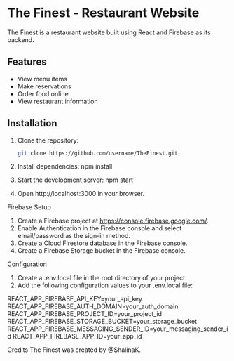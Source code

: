 # The Finest - Restaurant Website

The Finest is a restaurant website built using React and Firebase as its backend.

## Features

- View menu items
- Make reservations
- Order food online
- View restaurant information

## Installation

1. Clone the repository:

   ```bash
   git clone https://github.com/username/TheFinest.git

   ```

2. Install dependencies:
   npm install

3. Start the development server:
   npm start

4. Open http://localhost:3000 in your browser.

Firebase Setup

1. Create a Firebase project at https://console.firebase.google.com/.
2. Enable Authentication in the Firebase console and select email/password as the sign-in method.
3. Create a Cloud Firestore database in the Firebase console.
4. Create a Firebase Storage bucket in the Firebase console.

Configuration

1. Create a .env.local file in the root directory of your project.
2. Add the following configuration values to your .env.local file:

REACT_APP_FIREBASE_API_KEY=your_api_key
REACT_APP_FIREBASE_AUTH_DOMAIN=your_auth_domain
REACT_APP_FIREBASE_PROJECT_ID=your_project_id
REACT_APP_FIREBASE_STORAGE_BUCKET=your_storage_bucket
REACT_APP_FIREBASE_MESSAGING_SENDER_ID=your_messaging_sender_id
REACT_APP_FIREBASE_APP_ID=your_app_id

Credits
The Finest was created by @ShalinaK.
